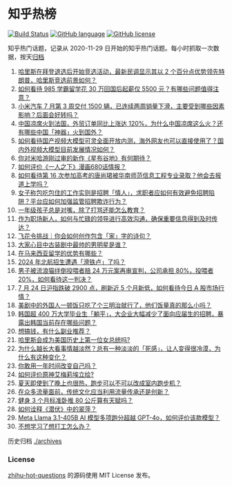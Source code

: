 # 知乎热榜
[![Build Status](https://github.com/ToWeLong/zhihu-hot-questions/workflows/CI/badge.svg)](https://github.com/ToWeLong/zhihu-hot-questions/actions)
[![GitHub language](https://img.shields.io/badge/language-golang-orange.svg)](https://golang.org/)
[![GitHub license](https://img.shields.io/github/license/ToWeLong/zhihu-hot-questions)](https://github.com/ToWeLong/zhihu-hot-questions/blob/main/LICENSE)

知乎热门话题，记录从 2020-11-29 日开始的知乎热门话题。每小时抓取一次数据，按天[归档](./archives)

<!-- BEGIN -->

1. [哈里斯在拜登退选后开始竞选活动，最新民调显示其以 2 个百分点优势领先特朗普，哈里斯竞选前景如何？](https://www.zhihu.com/question/662440931)
1. [如何看待 985 学霸留学花 30 万回国后起薪仅 5500 元？有哪些问题值得注意？](https://www.zhihu.com/question/662271929)
1. [小米汽车 7 月第 3 周交付 1500 辆，已连续两周销量下滑，主要受到哪些因素影响？后面会好转吗？](https://www.zhihu.com/question/662376594)
1. [中国凉席火到法国，外贸订单同比上涨达 120%，为什么中国凉席这么火？还有哪些中国「神器」火到国外？](https://www.zhihu.com/question/662399675)
1. [如何看待国产视频大模型可灵全面开放内测，海外网友也可以直接使用了？国内外视频大模型目前发展情况如何？](https://www.zhihu.com/question/662449345)
1. [你对米哈游刚过审的新作《星布谷地》有何期待？](https://www.zhihu.com/question/662280591)
1. [如何评价《一人之下》漫画680话情报？](https://www.zhihu.com/question/662458066)
1. [如何看待第 16 次参加高考的唐尚珺被华南师范信息工程专业录取？他会去报道上学吗？](https://www.zhihu.com/question/662446997)
1. [女子称包吃包住的工作实则是招聘「情人」，求职者应如何有效避免招聘陷阱？平台应如何加强监管招聘欺诈行为？](https://www.zhihu.com/question/662437077)
1. [一年级孩子总是对嘴，除了打骂还能怎么教育？](https://www.zhihu.com/question/660301355)
1. [作为职场新人，如何与忙碌的领导进行高效沟通，确保重要信息得到及时传达？](https://www.zhihu.com/question/660814064)
1. [飞花令挑战｜你会如何创作包含「家」字的诗句？](https://www.zhihu.com/question/662364040)
1. [大家心目中古装剧中最帅的男明星是谁？](https://www.zhihu.com/question/662197296)
1. [在马来西亚留学的优势有哪些？](https://www.zhihu.com/question/545329216)
1. [2024 年北航招生遭遇「滑铁卢」了吗？](https://www.zhihu.com/question/661923968)
1. [男子被流浪猫绊倒投喂者赔 24 万元案再审宣判，公司承担 80%，投喂者 20%，如何看待这一判决？](https://www.zhihu.com/question/662440211)
1. [7 月 24 日沪指跌破 2900 点，刷新近 5 个月新低，如何看待今日 A 股市场行情？](https://www.zhihu.com/question/662437770)
1. [美剧中的外国人一顿饭只吃了个三明治就行了，他们饭量真的那么小吗？](https://www.zhihu.com/question/27162329)
1. [韩国超 400 万大学毕业生「躺平」，大企业大幅减少了面向应届生的招聘，暴露出韩国当前存在哪些问题？](https://www.zhihu.com/question/662434395)
1. [想搞钱，有什么副业推荐？](https://www.zhihu.com/question/658812918)
1. [哈里斯会成为美国历史上第一位女总统吗?](https://www.zhihu.com/question/662282593)
1. [为什么越长大看事情越淡然？总有一种淡淡的「死感」，让人变得很冷漠，为什么有这种变化？](https://www.zhihu.com/question/661880617)
1. [你敢用一年时间改变自己吗？](https://www.zhihu.com/question/437098355)
1. [如何评价原神艾梅莉埃立绘?](https://www.zhihu.com/question/657993686)
1. [夏天即使到了晚上也很热，跑步可以不可以改成室内跑步机？](https://www.zhihu.com/question/662386284)
1. [在众多流量面前，传统文化应当利用流量传承还是创新？](https://www.zhihu.com/question/662248856)
1. [健身 3 个月标准卧推 80 公斤算有天赋吗？](https://www.zhihu.com/question/659594643)
1. [如何诠释《潜伏》中的翠萍？](https://www.zhihu.com/question/46769608)
1. [Meta Llama 3.1-405B AI 模型多项跑分超越 GPT-4o，如何评价该款模型？](https://www.zhihu.com/question/662354435)
1. [不想学习了想打工怎么办？](https://www.zhihu.com/question/662403952)

<!-- END -->

历史归档 [./archives](./archives)


### License
[zhihu-hot-questions](https://github.com/towelong/zhihu-hot-questions) 的源码使用 MIT License 发布。